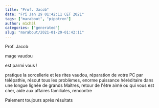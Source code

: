 ```yaml
---
title: "Prof. Jacob"
date: "Fri Jan 29 01:42:11 CET 2021"
tags: ["marabout", "pipotron"]
author: m1ch3l
categories: ["generated"]
slug: "marabout/2021-01-29-01:42:11"
---
```


Prof. Jacob

mage vaudou

est parmi vous !

pratique la sorcellerie et les rites vaudou, réparation de votre PC par télépathie, résout tous les problèmes, enorme puissance héréditaire dans une longue lignée de grands Maîtres, retour de l'être aimé ou qui vous est cher, aide aux affaires familiales, rencontre

Paiement toujours après résultats
